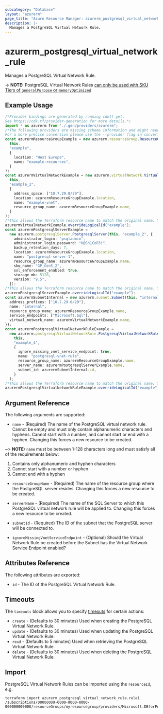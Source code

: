 ```yaml
---
subcategory: "Database"
layout: "azurerm"
page_title: "Azure Resource Manager: azurerm_postgresql_virtual_network_rule"
description: |-
  Manages a PostgreSQL Virtual Network Rule.
---
```


# azurerm\_postgresql\_virtual\_network\_rule

Manages a PostgreSQL Virtual Network Rule.

\-> **NOTE:** PostgreSQL Virtual Network Rules [can only be used with SKU Tiers of `generalPurpose` or `memoryOptimized`](https://docs.microsoft.com/azure/postgresql/concepts-data-access-and-security-vnet)

## Example Usage

```typescript
/*Provider bindings are generated by running cdktf get.
See https://cdk.tf/provider-generation for more details.*/
import * as azurerm from "./.gen/providers/azurerm";
/*The following providers are missing schema information and might need manual adjustments to synthesize correctly: azurerm.
For a more precise conversion please use the --provider flag in convert.*/
const azurermResourceGroupExample = new azurerm.resourceGroup.ResourceGroup(
  this,
  "example",
  {
    location: "West Europe",
    name: "example-resources",
  }
);
const azurermVirtualNetworkExample = new azurerm.virtualNetwork.VirtualNetwork(
  this,
  "example_1",
  {
    address_space: ["10.7.29.0/29"],
    location: azurermResourceGroupExample.location,
    name: "example-vnet",
    resource_group_name: azurermResourceGroupExample.name,
  }
);
/*This allows the Terraform resource name to match the original name. You can remove the call if you don't need them to match.*/
azurermVirtualNetworkExample.overrideLogicalId("example");
const azurermPostgresqlServerExample =
  new azurerm.postgresqlServer.PostgresqlServer(this, "example_2", {
    administrator_login: "psqladmin",
    administrator_login_password: "H@Sh1CoR3!",
    backup_retention_days: 7,
    location: azurermResourceGroupExample.location,
    name: "postgresql-server-1",
    resource_group_name: azurermResourceGroupExample.name,
    sku_name: "GP_Gen5_2",
    ssl_enforcement_enabled: true,
    storage_mb: 5120,
    version: "9.5",
  });
/*This allows the Terraform resource name to match the original name. You can remove the call if you don't need them to match.*/
azurermPostgresqlServerExample.overrideLogicalId("example");
const azurermSubnetInternal = new azurerm.subnet.Subnet(this, "internal", {
  address_prefixes: ["10.7.29.0/29"],
  name: "internal",
  resource_group_name: azurermResourceGroupExample.name,
  service_endpoints: ["Microsoft.Sql"],
  virtual_network_name: azurermVirtualNetworkExample.name,
});
const azurermPostgresqlVirtualNetworkRuleExample =
  new azurerm.postgresqlVirtualNetworkRule.PostgresqlVirtualNetworkRule(
    this,
    "example_4",
    {
      ignore_missing_vnet_service_endpoint: true,
      name: "postgresql-vnet-rule",
      resource_group_name: azurermResourceGroupExample.name,
      server_name: azurermPostgresqlServerExample.name,
      subnet_id: azurermSubnetInternal.id,
    }
  );
/*This allows the Terraform resource name to match the original name. You can remove the call if you don't need them to match.*/
azurermPostgresqlVirtualNetworkRuleExample.overrideLogicalId("example");

```

## Argument Reference

The following arguments are supported:

* `name` - (Required) The name of the PostgreSQL virtual network rule. Cannot be empty and must only contain alphanumeric characters and hyphens. Cannot start with a number, and cannot start or end with a hyphen. Changing this forces a new resource to be created.

\~> **NOTE:** `name` must be between 1-128 characters long and must satisfy all of the requirements below:

1. Contains only alphanumeric and hyphen characters
2. Cannot start with a number or hyphen
3. Cannot end with a hyphen

*   `resourceGroupName` - (Required) The name of the resource group where the PostgreSQL server resides. Changing this forces a new resource to be created.

*   `serverName` - (Required) The name of the SQL Server to which this PostgreSQL virtual network rule will be applied to. Changing this forces a new resource to be created.

*   `subnetId` - (Required) The ID of the subnet that the PostgreSQL server will be connected to.

*   `ignoreMissingVnetServiceEndpoint` - (Optional) Should the Virtual Network Rule be created before the Subnet has the Virtual Network Service Endpoint enabled?

## Attributes Reference

The following attributes are exported:

* `id` - The ID of the PostgreSQL Virtual Network Rule.

## Timeouts

The `timeouts` block allows you to specify [timeouts](https://www.terraform.io/language/resources/syntax#operation-timeouts) for certain actions:

* `create` - (Defaults to 30 minutes) Used when creating the PostgreSQL Virtual Network Rule.
* `update` - (Defaults to 30 minutes) Used when updating the PostgreSQL Virtual Network Rule.
* `read` - (Defaults to 5 minutes) Used when retrieving the PostgreSQL Virtual Network Rule.
* `delete` - (Defaults to 30 minutes) Used when deleting the PostgreSQL Virtual Network Rule.

## Import

PostgreSQL Virtual Network Rules can be imported using the `resourceId`, e.g.

```shell
terraform import azurerm_postgresql_virtual_network_rule.rule1 /subscriptions/00000000-0000-0000-0000-000000000000/resourceGroups/myresourcegroup/providers/Microsoft.DBforPostgreSQL/servers/myserver/virtualNetworkRules/vnetrulename
```
